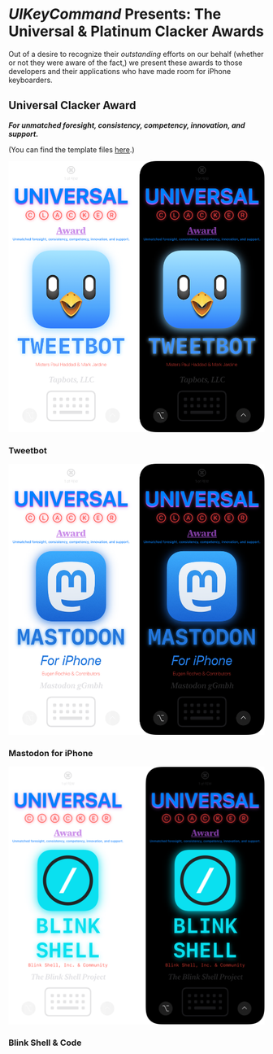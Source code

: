 # *UIKeyCommand* Presents: The Universal & Platinum Clacker Awards

Out of a desire to recognize their *outstanding* efforts on our behalf (whether or not they were aware of the fact,) we present these awards to those developers and their applications who have made room for iPhone keyboarders.

## Universal Clacker Award

***For unmatched foresight, consistency, competency, innovation, and support.***

(You can find the template files [here](https://github.com/ExtraKeys/awards/tree/main/template).)

![TweetbotUCACombined](tweetbot/TweetbotUniversalClackerAwardCombined.PNG)

### Tweetbot

![MastodonUCACombined](mastodon/MastodonUniversalClackerAwardCombined.PNG)

### Mastodon for iPhone

![BlinkUCACombined](blink/BlinkUniversalClackerAwardCombined.png)

### Blink Shell & Code